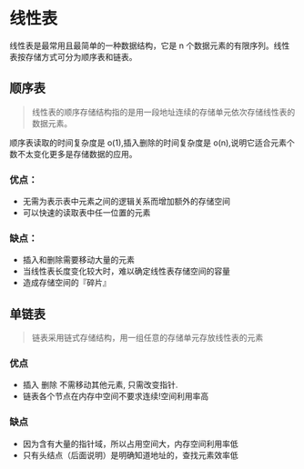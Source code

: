 # 线性表

线性表是最常用且最简单的一种数据结构，它是 n 个数据元素的有限序列。线性表按存储方式可分为顺序表和链表。

## 顺序表

> 线性表的顺序存储结构指的是用一段地址连续的存储单元依次存储线性表的数据元素。

顺序表读取的时间复杂度是 o(1),插入删除的时间复杂度是 o(n),说明它适合元素个数不太变化更多是存储数据的应用。

### 优点：

- 无需为表示表中元素之间的逻辑关系而增加额外的存储空间
- 可以快速的读取表中任一位置的元素

### 缺点：

- 插入和删除需要移动大量的元素
- 当线性表长度变化较大时，难以确定线性表存储空间的容量
- 造成存储空间的『碎片』

## 单链表

> 链表采用链式存储结构，用一组任意的存储单元存放线性表的元素

### 优点

- 插入 删除 不需移动其他元素, 只需改变指针.
- 链表各个节点在内存中空间不要求连续!空间利用率高

### 缺点

- 因为含有大量的指针域，所以占用空间大，内存空间利用率低
- 只有头结点（后面说明）是明确知道地址的，查找元素效率低
